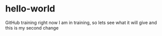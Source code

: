# hello-world
GitHub training
right now I am in training, so lets see what it will give
and this is my second change
